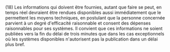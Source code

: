 (18) Les informations qui doivent être fournies, autant que faire se peut, en temps réel devraient être rendues disponibles aussi immédiatement que le permettent les moyens techniques, en postulant que la personne concernée parvient à un degré d'efficacité raisonnable et consent des dépenses raisonnables pour ses systèmes. Il convient que ces informations ne soient publiées vers la fin du délai de trois minutes que dans les cas exceptionnels où les systèmes disponibles n'autorisent pas la publication dans un délai plus bref.